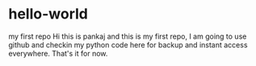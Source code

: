 # hello-world
my first repo
Hi this is pankaj and this is my first repo, I am going to use github and checkin my python code here for backup and instant access everywhere. That's it for now.
